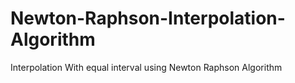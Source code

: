 # Newton-Raphson-Interpolation-Algorithm
Interpolation With equal interval using Newton Raphson Algorithm

